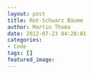 ```yaml
---
layout: post
title: Rot-Schwarz Bäume
author: Martin Thoma
date: 2012-07-23 04:20:01
categories: 
- Code
tags: []
featured_image: 
---
```

